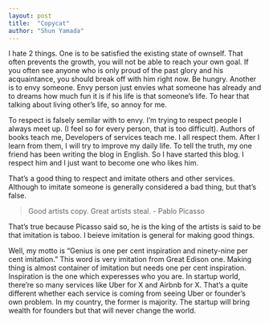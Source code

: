 ```yaml
---
layout: post
title:  "Copycat"
author: "Shun Yamada"
---
```


I hate 2 things. One is to be satisfied the existing state of ownself. That often prevents the growth, you will not be able to reach your own goal. If you often see anyone who is only proud of the past glory and his acquaintance, you should break off with him right now. Be hungry. Another is to envy someone. Envy person just envies what someone has already and to dreams how much fun it is if his life is that someone’s life. To hear that talking about living other’s life, so annoy for me.

To respect is falsely semilar with to envy. I’m trying to respect people I always meet up. (I feel so for every person, that is too difficult). Authors of books teach me, Developers of services teach me. I all respect them. After I learn from them, I will try to improve my daily life. To tell the truth, my one friend has been writing the blog in English. So I have started this blog. I respect him and I just want to become one who likes him.

That’s a good thing to respect and imitate others and other services. Although to imitate someone is generally considered a bad thing, but that’s false.

> Good artists copy. Great artists steal. - Pablo Picasso

That’s true because Picasso said so, he is the king of the artists is said to be that imitation is taboo. I beieve imitation is general for making good things.

Well, my motto is “Genius is one per cent inspiration and ninety-nine per cent imitation.” This word is very imitation from Great Edison one. Making thing is almost container of imitation but needs one per cent inspiration. Inspiration is the one which experesses who you are. In startup world, there’re so many services like Uber for X and Airbnb for X. That’s a quite different whether each service is coming from seeing Uber or founder’s own problem. In my country, the former is majority. The startup will bring wealth for founders but that will never change the world.
